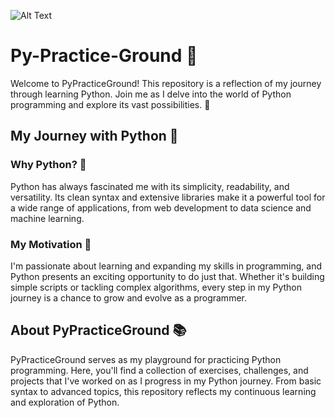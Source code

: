 ![Alt Text](https://images.unsplash.com/photo-1624953587687-daf255b6b80a?q=80&w=3174&auto=format&fit=crop&ixlib=rb-4.0.3&ixid=M3wxMjA3fDB8MHxwaG90by1wYWdlfHx8fGVufDB8fHx8fA%3D%3D)

# Py-Practice-Ground 🐍

Welcome to PyPracticeGround! This repository is a reflection of my journey through learning Python. Join me as I delve into the world of Python programming and explore its vast possibilities. 🚀

## My Journey with Python 🌟

### Why Python? 🤔

Python has always fascinated me with its simplicity, readability, and versatility. Its clean syntax and extensive libraries make it a powerful tool for a wide range of applications, from web development to data science and machine learning.

### My Motivation 💪

I'm passionate about learning and expanding my skills in programming, and Python presents an exciting opportunity to do just that. Whether it's building simple scripts or tackling complex algorithms, every step in my Python journey is a chance to grow and evolve as a programmer.

## About PyPracticeGround 📚

PyPracticeGround serves as my playground for practicing Python programming. Here, you'll find a collection of exercises, challenges, and projects that I've worked on as I progress in my Python journey. From basic syntax to advanced topics, this repository reflects my continuous learning and exploration of Python.